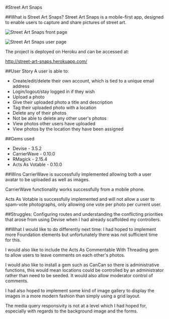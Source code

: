 #Street Art Snaps


##What is Street Art Snaps?
Street Art Snaps is a mobile-first app, designed to enable users to capture and share pictures of street art.

![Street Art Snaps front page](http://i.imgur.com/bcf8CDQ.png)

![Street Art Snaps user page](http://i.imgur.com/dIbgBOs.png)

The project is deployed on Heroku and can be accessed at:

<http://street-art-snaps.herokuapp.com/>

##User Story
A user is able to:
* Create/edit/delete their own account, which is tied to a unique email address
* Login/logout/stay logged in if they wish 
* Upload a photo
* Give their uploaded photo a title and description
* Tag their uploaded photo with a location
* Delete any of their photos
* Not be able to delete any other user's photos
* View photos other users have uploaded
* View photos by the location they have been assigned


##Gems used
* Devise - 3.5.2
* CarrierWave - 0.10.0
* RMagick - 2.15.4
* Acts As Votable - 0.10.0


##Wins
CarrierWave is successfully implemented allowing both a user avatar to be uploaded as well as images.

CarrierWave functionality works successfully from a mobile phone.

Acts As Votable is successfully implemented and will not allow a user to spam-vote photographs, only allowing one vote per photo per current user.

##Struggles:
Configuring routes and understanding the conflicting priorities that arose from using Devise when I had already scaffolded my controllers.


##What I would like to do differently next time:
I had hoped to implement more Foundation elements but unfortunately there was not sufficient time for this.

I would also like to include the Acts As Commentable With Threading gem to allow users to leave comments on each other's photos.

I would also like to install a gem such as CanCan so there is administrative functions, this would mean locations could be controlled by an administrator rather than need to be seeded.  It would also allow moderator control of comments.
	
I had also hoped to implement some kind of image gallery  to display the images in a more modern fashion than simply using a grid layout.

The media query responsivity is not at a level which I had hoped for, especially with regards to the background image and the forms.  

